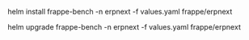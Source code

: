 helm install frappe-bench -n erpnext -f values.yaml frappe/erpnext

helm upgrade frappe-bench -n erpnext -f values.yaml frappe/erpnext

